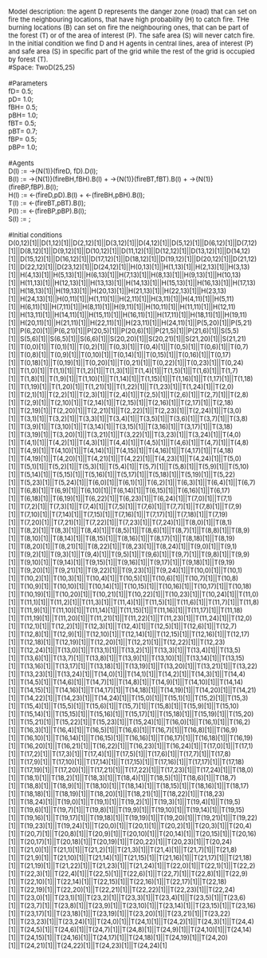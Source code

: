 <font size="-1">
Model description: the agent D represents the danger zone (road) that can set on fire the neighbouring locations, that have high probability (H) to catch fire. THe burning locations (B) can set on fire the neighbouring ones, that can be part of the forest (T) or of the area of interest (P). The safe area (S) will never catch fire. In the initial condition we find D and H agents in central lines, area of interest (P) and safe area (S) in specific part of the grid while the rest of the grid is occupied by forest (T).  <br />
<div class="boxed">
#Space: TwoD(25,25)<br />
<br />
#Parameters<br />
fD= 0.5;<br />
pD= 1.0;<br />
fBH= 0.5;<br />
pBH= 1.0;<br />
fBT= 0.5;<br />
pBT= 0.7;<br />
fBP= 0.5;<br />
pBP= 1.0;<br />
 <br />
#Agents<br />
D(l) := ->{N(1)}(fireD, fD).D(l);<br />
B(l) := ->{N(1)}(fireBH,fBH).B(l) + ->{N(1)}(fireBT,fBT).B(l) + ->{N(1)}(fireBP,fBP).B(l);<br />
H(l) := <-(fireD,pD).B(l) +  <-(fireBH,pBH).B(l);<br />
T(l) := <-(fireBT,pBT).B(l);<br />
P(l) := <-(fireBP,pBP).B(l);<br />
S(l) := ;<br />
 <br />
#Initial conditions<br />
D(0,12)[1]||D(1,12)[1]||D(2,12)[1]||D(3,12)[1]||D(4,12)[1]||D(5,12)[1]||D(6,12)[1]||D(7,12)[1]||D(8,12)[1]||D(9,12)[1]||D(10,12)[1]||D(11,12)[1]||D(12,12)[1]||D(13,12)[1]||D(14,12)[1]||D(15,12)[1]||D(16,12)[1]||D(17,12)[1]||D(18,12)[1]||D(19,12)[1]||D(20,12)[1]||D(21,12)[1]||D(22,12)[1]||D(23,12)[1]||D(24,12)[1]||H(0,13)[1]||H(1,13)[1]||H(2,13)[1]||H(3,13)[1]||H(4,13)[1]||H(5,13)[1]||H(6,13)[1]||H(7,13)[1]||H(8,13)[1]||H(9,13)[1]||H(10,13)[1]||H(11,13)[1]||H(12,13)[1]||H(13,13)[1]||H(14,13)[1]||H(15,13)[1]||H(16,13)[1]||H(17,13)[1]||H(18,13)[1]||H(19,13)[1]||H(20,13)[1]||H(21,13)[1]||H(22,13)[1]||H(23,13)[1]||H(24,13)[1]||H(0,11)[1]||H(1,11)[1]||H(2,11)[1]||H(3,11)[1]||H(4,11)[1]||H(5,11)[1]||H(6,11)[1]||H(7,11)[1]||H(8,11)[1]||H(9,11)[1]||H(10,11)[1]||H(11,11)[1]||H(12,11)[1]||H(13,11)[1]||H(14,11)[1]||H(15,11)[1]||H(16,11)[1]||H(17,11)[1]||H(18,11)[1]||H(19,11)[1]||H(20,11)[1]||H(21,11)[1]||H(22,11)[1]||H(23,11)[1]||H(24,11)[1]||P(5,20)[1]||P(5,21)[1]||P(6,20)[1]||P(6,21)[1]||P(20,5)[1]||P(20,6)[1]||P(21,5)[1]||P(21,6)[1]||S(5,5)[1]||S(5,6)[1]||S(6,5)[1]||S(6,6)[1]||S(20,20)[1]||S(20,21)[1]||S(21,20)[1]||S(21,21)[1]||T(0,0)[1]||T(0,1)[1]||T(0,2)[1]||T(0,3)[1]||T(0,4)[1]||T(0,5)[1]||T(0,6)[1]||T(0,7)[1]||T(0,8)[1]||T(0,9)[1]||T(0,10)[1]||T(0,14)[1]||T(0,15)[1]||T(0,16)[1]||T(0,17)[1]||T(0,18)[1]||T(0,19)[1]||T(0,20)[1]||T(0,21)[1]||T(0,22)[1]||T(0,23)[1]||T(0,24)[1]||T(1,0)[1]||T(1,1)[1]||T(1,2)[1]||T(1,3)[1]||T(1,4)[1]||T(1,5)[1]||T(1,6)[1]||T(1,7)[1]||T(1,8)[1]||T(1,9)[1]||T(1,10)[1]||T(1,14)[1]||T(1,15)[1]||T(1,16)[1]||T(1,17)[1]||T(1,18)[1]||T(1,19)[1]||T(1,20)[1]||T(1,21)[1]||T(1,22)[1]||T(1,23)[1]||T(1,24)[1]||T(2,0)[1]||T(2,1)[1]||T(2,2)[1]||T(2,3)[1]||T(2,4)[1]||T(2,5)[1]||T(2,6)[1]||T(2,7)[1]||T(2,8)[1]||T(2,9)[1]||T(2,10)[1]||T(2,14)[1]||T(2,15)[1]||T(2,16)[1]||T(2,17)[1]||T(2,18)[1]||T(2,19)[1]||T(2,20)[1]||T(2,21)[1]||T(2,22)[1]||T(2,23)[1]||T(2,24)[1]||T(3,0)[1]||T(3,1)[1]||T(3,2)[1]||T(3,3)[1]||T(3,4)[1]||T(3,5)[1]||T(3,6)[1]||T(3,7)[1]||T(3,8)[1]||T(3,9)[1]||T(3,10)[1]||T(3,14)[1]||T(3,15)[1]||T(3,16)[1]||T(3,17)[1]||T(3,18)[1]||T(3,19)[1]||T(3,20)[1]||T(3,21)[1]||T(3,22)[1]||T(3,23)[1]||T(3,24)[1]||T(4,0)[1]||T(4,1)[1]||T(4,2)[1]||T(4,3)[1]||T(4,4)[1]||T(4,5)[1]||T(4,6)[1]||T(4,7)[1]||T(4,8)[1]||T(4,9)[1]||T(4,10)[1]||T(4,14)[1]||T(4,15)[1]||T(4,16)[1]||T(4,17)[1]||T(4,18)[1]||T(4,19)[1]||T(4,20)[1]||T(4,21)[1]||T(4,22)[1]||T(4,23)[1]||T(4,24)[1]||T(5,0)[1]||T(5,1)[1]||T(5,2)[1]||T(5,3)[1]||T(5,4)[1]||T(5,7)[1]||T(5,8)[1]||T(5,9)[1]||T(5,10)[1]||T(5,14)[1]||T(5,15)[1]||T(5,16)[1]||T(5,17)[1]||T(5,18)[1]||T(5,19)[1]||T(5,22)[1]||T(5,23)[1]||T(5,24)[1]||T(6,0)[1]||T(6,1)[1]||T(6,2)[1]||T(6,3)[1]||T(6,4)[1]||T(6,7)[1]||T(6,8)[1]||T(6,9)[1]||T(6,10)[1]||T(6,14)[1]||T(6,15)[1]||T(6,16)[1]||T(6,17)[1]||T(6,18)[1]||T(6,19)[1]||T(6,22)[1]||T(6,23)[1]||T(6,24)[1]||T(7,0)[1]||T(7,1)[1]||T(7,2)[1]||T(7,3)[1]||T(7,4)[1]||T(7,5)[1]||T(7,6)[1]||T(7,7)[1]||T(7,8)[1]||T(7,9)[1]||T(7,10)[1]||T(7,14)[1]||T(7,15)[1]||T(7,16)[1]||T(7,17)[1]||T(7,18)[1]||T(7,19)[1]||T(7,20)[1]||T(7,21)[1]||T(7,22)[1]||T(7,23)[1]||T(7,24)[1]||T(8,0)[1]||T(8,1)[1]||T(8,2)[1]||T(8,3)[1]||T(8,4)[1]||T(8,5)[1]||T(8,6)[1]||T(8,7)[1]||T(8,8)[1]||T(8,9)[1]||T(8,10)[1]||T(8,14)[1]||T(8,15)[1]||T(8,16)[1]||T(8,17)[1]||T(8,18)[1]||T(8,19)[1]||T(8,20)[1]||T(8,21)[1]||T(8,22)[1]||T(8,23)[1]||T(8,24)[1]||T(9,0)[1]||T(9,1)[1]||T(9,2)[1]||T(9,3)[1]||T(9,4)[1]||T(9,5)[1]||T(9,6)[1]||T(9,7)[1]||T(9,8)[1]||T(9,9)[1]||T(9,10)[1]||T(9,14)[1]||T(9,15)[1]||T(9,16)[1]||T(9,17)[1]||T(9,18)[1]||T(9,19)[1]||T(9,20)[1]||T(9,21)[1]||T(9,22)[1]||T(9,23)[1]||T(9,24)[1]||T(10,0)[1]||T(10,1)[1]||T(10,2)[1]||T(10,3)[1]||T(10,4)[1]||T(10,5)[1]||T(10,6)[1]||T(10,7)[1]||T(10,8)[1]||T(10,9)[1]||T(10,10)[1]||T(10,14)[1]||T(10,15)[1]||T(10,16)[1]||T(10,17)[1]||T(10,18)[1]||T(10,19)[1]||T(10,20)[1]||T(10,21)[1]||T(10,22)[1]||T(10,23)[1]||T(10,24)[1]||T(11,0)[1]||T(11,1)[1]||T(11,2)[1]||T(11,3)[1]||T(11,4)[1]||T(11,5)[1]||T(11,6)[1]||T(11,7)[1]||T(11,8)[1]||T(11,9)[1]||T(11,10)[1]||T(11,14)[1]||T(11,15)[1]||T(11,16)[1]||T(11,17)[1]||T(11,18)[1]||T(11,19)[1]||T(11,20)[1]||T(11,21)[1]||T(11,22)[1]||T(11,23)[1]||T(11,24)[1]||T(12,0)[1]||T(12,1)[1]||T(12,2)[1]||T(12,3)[1]||T(12,4)[1]||T(12,5)[1]||T(12,6)[1]||T(12,7)[1]||T(12,8)[1]||T(12,9)[1]||T(12,10)[1]||T(12,14)[1]||T(12,15)[1]||T(12,16)[1]||T(12,17)[1]||T(12,18)[1]||T(12,19)[1]||T(12,20)[1]||T(12,21)[1]||T(12,22)[1]||T(12,23)[1]||T(12,24)[1]||T(13,0)[1]||T(13,1)[1]||T(13,2)[1]||T(13,3)[1]||T(13,4)[1]||T(13,5)[1]||T(13,6)[1]||T(13,7)[1]||T(13,8)[1]||T(13,9)[1]||T(13,10)[1]||T(13,14)[1]||T(13,15)[1]||T(13,16)[1]||T(13,17)[1]||T(13,18)[1]||T(13,19)[1]||T(13,20)[1]||T(13,21)[1]||T(13,22)[1]||T(13,23)[1]||T(13,24)[1]||T(14,0)[1]||T(14,1)[1]||T(14,2)[1]||T(14,3)[1]||T(14,4)[1]||T(14,5)[1]||T(14,6)[1]||T(14,7)[1]||T(14,8)[1]||T(14,9)[1]||T(14,10)[1]||T(14,14)[1]||T(14,15)[1]||T(14,16)[1]||T(14,17)[1]||T(14,18)[1]||T(14,19)[1]||T(14,20)[1]||T(14,21)[1]||T(14,22)[1]||T(14,23)[1]||T(14,24)[1]||T(15,0)[1]||T(15,1)[1]||T(15,2)[1]||T(15,3)[1]||T(15,4)[1]||T(15,5)[1]||T(15,6)[1]||T(15,7)[1]||T(15,8)[1]||T(15,9)[1]||T(15,10)[1]||T(15,14)[1]||T(15,15)[1]||T(15,16)[1]||T(15,17)[1]||T(15,18)[1]||T(15,19)[1]||T(15,20)[1]||T(15,21)[1]||T(15,22)[1]||T(15,23)[1]||T(15,24)[1]||T(16,0)[1]||T(16,1)[1]||T(16,2)[1]||T(16,3)[1]||T(16,4)[1]||T(16,5)[1]||T(16,6)[1]||T(16,7)[1]||T(16,8)[1]||T(16,9)[1]||T(16,10)[1]||T(16,14)[1]||T(16,15)[1]||T(16,16)[1]||T(16,17)[1]||T(16,18)[1]||T(16,19)[1]||T(16,20)[1]||T(16,21)[1]||T(16,22)[1]||T(16,23)[1]||T(16,24)[1]||T(17,0)[1]||T(17,1)[1]||T(17,2)[1]||T(17,3)[1]||T(17,4)[1]||T(17,5)[1]||T(17,6)[1]||T(17,7)[1]||T(17,8)[1]||T(17,9)[1]||T(17,10)[1]||T(17,14)[1]||T(17,15)[1]||T(17,16)[1]||T(17,17)[1]||T(17,18)[1]||T(17,19)[1]||T(17,20)[1]||T(17,21)[1]||T(17,22)[1]||T(17,23)[1]||T(17,24)[1]||T(18,0)[1]||T(18,1)[1]||T(18,2)[1]||T(18,3)[1]||T(18,4)[1]||T(18,5)[1]||T(18,6)[1]||T(18,7)[1]||T(18,8)[1]||T(18,9)[1]||T(18,10)[1]||T(18,14)[1]||T(18,15)[1]||T(18,16)[1]||T(18,17)[1]||T(18,18)[1]||T(18,19)[1]||T(18,20)[1]||T(18,21)[1]||T(18,22)[1]||T(18,23)[1]||T(18,24)[1]||T(19,0)[1]||T(19,1)[1]||T(19,2)[1]||T(19,3)[1]||T(19,4)[1]||T(19,5)[1]||T(19,6)[1]||T(19,7)[1]||T(19,8)[1]||T(19,9)[1]||T(19,10)[1]||T(19,14)[1]||T(19,15)[1]||T(19,16)[1]||T(19,17)[1]||T(19,18)[1]||T(19,19)[1]||T(19,20)[1]||T(19,21)[1]||T(19,22)[1]||T(19,23)[1]||T(19,24)[1]||T(20,0)[1]||T(20,1)[1]||T(20,2)[1]||T(20,3)[1]||T(20,4)[1]||T(20,7)[1]||T(20,8)[1]||T(20,9)[1]||T(20,10)[1]||T(20,14)[1]||T(20,15)[1]||T(20,16)[1]||T(20,17)[1]||T(20,18)[1]||T(20,19)[1]||T(20,22)[1]||T(20,23)[1]||T(20,24)[1]||T(21,0)[1]||T(21,1)[1]||T(21,2)[1]||T(21,3)[1]||T(21,4)[1]||T(21,7)[1]||T(21,8)[1]||T(21,9)[1]||T(21,10)[1]||T(21,14)[1]||T(21,15)[1]||T(21,16)[1]||T(21,17)[1]||T(21,18)[1]||T(21,19)[1]||T(21,22)[1]||T(21,23)[1]||T(21,24)[1]||T(22,0)[1]||T(22,1)[1]||T(22,2)[1]||T(22,3)[1]||T(22,4)[1]||T(22,5)[1]||T(22,6)[1]||T(22,7)[1]||T(22,8)[1]||T(22,9)[1]||T(22,10)[1]||T(22,14)[1]||T(22,15)[1]||T(22,16)[1]||T(22,17)[1]||T(22,18)[1]||T(22,19)[1]||T(22,20)[1]||T(22,21)[1]||T(22,22)[1]||T(22,23)[1]||T(22,24)[1]||T(23,0)[1]||T(23,1)[1]||T(23,2)[1]||T(23,3)[1]||T(23,4)[1]||T(23,5)[1]||T(23,6)[1]||T(23,7)[1]||T(23,8)[1]||T(23,9)[1]||T(23,10)[1]||T(23,14)[1]||T(23,15)[1]||T(23,16)[1]||T(23,17)[1]||T(23,18)[1]||T(23,19)[1]||T(23,20)[1]||T(23,21)[1]||T(23,22)[1]||T(23,23)[1]||T(23,24)[1]||T(24,0)[1]||T(24,1)[1]||T(24,2)[1]||T(24,3)[1]||T(24,4)[1]||T(24,5)[1]||T(24,6)[1]||T(24,7)[1]||T(24,8)[1]||T(24,9)[1]||T(24,10)[1]||T(24,14)[1]||T(24,15)[1]||T(24,16)[1]||T(24,17)[1]||T(24,18)[1]||T(24,19)[1]||T(24,20)[1]||T(24,21)[1]||T(24,22)[1]||T(24,23)[1]||T(24,24)[1] 
</div>
</font>

